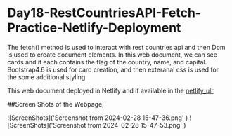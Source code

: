 # Day18-RestCountriesAPI-Fetch-Practice-Netlify-Deployment
The fetch() method is used to interact with rest countries api and then Dom is used to create document elements. In this web document, we can see cards and it each contains the flag of the country, name, and capital. Bootstrap4.6 is used for card creation, and then exteranal css is used for the some additional styling. 

This web document deployed in Netlify and if available in the  [netlify_ulr](https://gleaming-toffee-a9f417.netlify.app/)



##Screen Shots of the Webpage;

![ScreenShots]('Screenshot from 2024-02-28 15-47-36.png' )
![ScreenShots]('Screenshot from 2024-02-28 15-47-53.png' )
